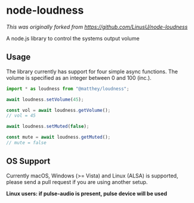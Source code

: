 # node-loudness

_This was originally forked from https://github.com/LinusU/node-loudness_

A node.js library to control the systems output volume

## Usage

The library currently has support for four simple async functions. The volume is specified as an integer between 0 and 100 (inc.).

```javascript
import * as loudness from "@matthey/loudness";

await loudness.setVolume(45);

const vol = await loudness.getVolume();
// vol = 45

await loudness.setMuted(false);

const mute = await loudness.getMuted();
// mute = false
```

## OS Support

Currently macOS, Windows (>= Vista) and Linux (ALSA) is supported, please send a pull request if you are using another setup.

**Linux users: if pulse-audio is present, pulse device will be used**

